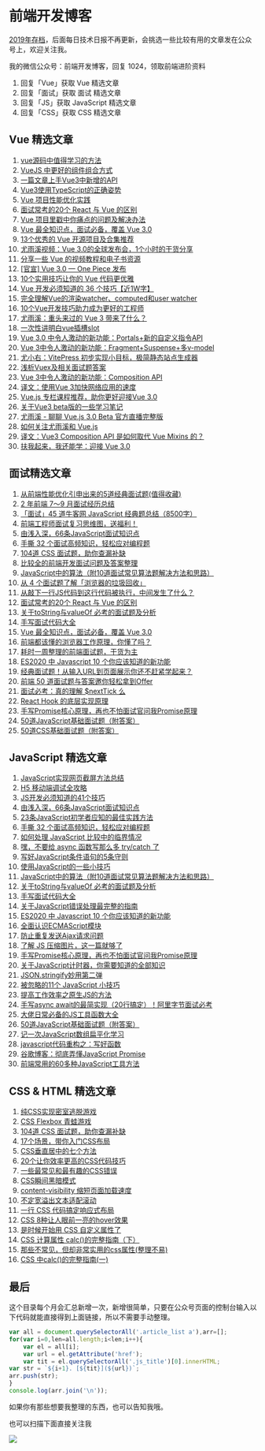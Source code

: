 # 前端开发博客

[2019年存档](2019_README.md)，后面每日技术日报不再更新，会挑选一些比较有用的文章发在公众号上，欢迎关注我。

我的微信公众号：前端开发博客，回复 1024，领取前端进阶资料

1. 回复「Vue」获取 Vue 精选文章
2. 回复「面试」获取 面试 精选文章
3. 回复「JS」获取 JavaScript 精选文章
4. 回复「CSS」获取 CSS 精选文章


## Vue 精选文章

1. [vue源码中值得学习的方法](http://mp.weixin.qq.com/s?__biz=MzAxODE4MTEzMA==&mid=2650081252&idx=2&sn=6fd421fee3b2dfc6bc8bb3b6550ef3a1&scene=19#wechat_redirect)
2. [VueJS 中更好的组件组合方式](http://mp.weixin.qq.com/s?__biz=MzAxODE4MTEzMA==&mid=2650080942&idx=1&sn=4eec2a26fc5578aef625ee4da0761254&scene=19#wechat_redirect)
3. [一篇文章上手Vue3中新增的API](http://mp.weixin.qq.com/s?__biz=MzAxODE4MTEzMA==&mid=2650080823&idx=2&sn=467d888769e1bb1bb27731c732fb6847&scene=19#wechat_redirect)
4. [Vue3使用TypeScript的正确姿势](http://mp.weixin.qq.com/s?__biz=MzAxODE4MTEzMA==&mid=2650080811&idx=2&sn=8d5981ba5b0815156a22f4a3b155c5ff&scene=19#wechat_redirect)
5. [Vue 项目性能优化实践](http://mp.weixin.qq.com/s?__biz=MzAxODE4MTEzMA==&mid=2650080658&idx=2&sn=7a6cdd8b5a4223e60e1d93a84fa78079&scene=19#wechat_redirect)
6. [面试常考的20个 React 与 Vue 的区别](http://mp.weixin.qq.com/s?__biz=MzAxODE4MTEzMA==&mid=2650080518&idx=1&sn=3e76d84f3aac5e00e57adea56a807f13&scene=19#wechat_redirect)
7. [Vue 项目里戳中你痛点的问题及解决办法](http://mp.weixin.qq.com/s?__biz=MzAxODE4MTEzMA==&mid=2650080396&idx=1&sn=418daeeffc508381189b6e630bd9574b&scene=19#wechat_redirect)
8. [Vue 最全知识点，面试必备，覆盖 Vue 3.0](http://mp.weixin.qq.com/s?__biz=MzAxODE4MTEzMA==&mid=2650080362&idx=1&sn=8ae29e879adcdec633ef5e3871b9710a&scene=19#wechat_redirect)
9. [13个优秀的 Vue 开源项目及合集推荐](http://mp.weixin.qq.com/s?__biz=MzAxODE4MTEzMA==&mid=2650080318&idx=1&sn=da1208164e3bbeaa39711f1e8b5f6fe6&scene=19#wechat_redirect)
10. [尤雨溪视频：Vue 3.0的全球发布会，1个小时的干货分享](http://mp.weixin.qq.com/s?__biz=MzAxODE4MTEzMA==&mid=2650080282&idx=2&sn=dd6a726ca4adbf4eeb7ff088369f8b9c&scene=19#wechat_redirect)
11. [分享一些 Vue 的视频教程和电子书资源](http://mp.weixin.qq.com/s?__biz=MzAxODE4MTEzMA==&mid=2650080282&idx=3&sn=6d4ebe58862b444381cb675c9dff77fa&scene=19#wechat_redirect)
12. [[官宣] Vue 3.0 — One Piece 发布](http://mp.weixin.qq.com/s?__biz=MzAxODE4MTEzMA==&mid=2650080255&idx=1&sn=5e92e23f1041f99ecd3166655c380d2e&scene=19#wechat_redirect)
13. [10个实用技巧让你的 Vue 代码更优雅](http://mp.weixin.qq.com/s?__biz=MzAxODE4MTEzMA==&mid=2650080098&idx=3&sn=550e59b813f3e89d2c8e6dc0455cf9ac&scene=19#wechat_redirect)
14. [Vue 开发必须知道的 36 个技巧【近1W字】](http://mp.weixin.qq.com/s?__biz=MzAxODE4MTEzMA==&mid=2650079839&idx=1&sn=6466fb30f9ec8eabd730492268fac5e5&scene=19#wechat_redirect)
15. [完全理解Vue的渲染watcher、computed和user watcher](http://mp.weixin.qq.com/s?__biz=MzAxODE4MTEzMA==&mid=2650079719&idx=2&sn=37cbe96354be726483bdc5a9a392acfe&scene=19#wechat_redirect)
16. [10个Vue开发技巧助力成为更好的工程师](http://mp.weixin.qq.com/s?__biz=MzAxODE4MTEzMA==&mid=2650079085&idx=1&sn=010e23a9fd17161dcc9954616329690b&scene=19#wechat_redirect)
17. [尤雨溪：重头来过的 Vue 3 带来了什么？](http://mp.weixin.qq.com/s?__biz=MzAxODE4MTEzMA==&mid=2650079079&idx=1&sn=7478bf779f6dba8c00fa78ba6f9390a9&scene=19#wechat_redirect)
18. [一次性讲明白vue插槽slot](http://mp.weixin.qq.com/s?__biz=MzAxODE4MTEzMA==&mid=2650078729&idx=1&sn=bdccf179d546e7e6089841bd20b5b7cc&scene=19#wechat_redirect)
19. [Vue 3.0 中令人激动的新功能：Portals+新的自定义指令API](http://mp.weixin.qq.com/s?__biz=MzAxODE4MTEzMA==&mid=2650078554&idx=1&sn=856ed36db0d500ed3189059033d18566&scene=19#wechat_redirect)
20. [Vue 3中令人激动的新功能：Fragment+Suspense+多v-model](http://mp.weixin.qq.com/s?__biz=MzAxODE4MTEzMA==&mid=2650078539&idx=1&sn=66de47fbb9c05cefe9d5abdc96d9e52f&scene=19#wechat_redirect)
21. [尤小右：VitePress 初步实现小目标，极简静态站点生成器](http://mp.weixin.qq.com/s?__biz=MzAxODE4MTEzMA==&mid=2650078531&idx=1&sn=5092fbfd58232b7e2fe11a296268eefc&scene=19#wechat_redirect)
22. [浅析Vuex及相关面试题答案](http://mp.weixin.qq.com/s?__biz=MzAxODE4MTEzMA==&mid=2650078526&idx=1&sn=6bbc606ed9b9e02849e31c6e0edc3fba&scene=19#wechat_redirect)
23. [Vue 3中令人激动的新功能：Composition API](http://mp.weixin.qq.com/s?__biz=MzAxODE4MTEzMA==&mid=2650078515&idx=1&sn=1f58a9a55e3118209da838d94c67aa89&scene=19#wechat_redirect)
24. [译文：使用Vue 3加快网络应用的速度](http://mp.weixin.qq.com/s?__biz=MzAxODE4MTEzMA==&mid=2650078493&idx=1&sn=238de4f5edd56ce5b8ecc24d6d39a3d2&scene=19#wechat_redirect)
25. [Vue.js 专栏课程推荐，助你更好迎接Vue 3.0](http://mp.weixin.qq.com/s?__biz=MzAxODE4MTEzMA==&mid=2650078488&idx=1&sn=f968722ab8151ff92d546d29a16bb4df&scene=19#wechat_redirect)
26. [关于Vue3 beta版的一些学习笔记](http://mp.weixin.qq.com/s?__biz=MzAxODE4MTEzMA==&mid=2650078484&idx=1&sn=04fcab0a3a7c6eaeba109237fd6404cb&scene=19#wechat_redirect)
27. [尤雨溪 - 聊聊 Vue.js 3.0 Beta 官方直播完整版](http://mp.weixin.qq.com/s?__biz=MzAxODE4MTEzMA==&mid=2650078480&idx=1&sn=3099073ad5777cfcf3d49eeb082e789e&scene=19#wechat_redirect)
28. [如何关注尤雨溪和 Vue.js](http://mp.weixin.qq.com/s?__biz=MzAxODE4MTEzMA==&mid=2650078474&idx=1&sn=5806c4c6fd335f1f3f55fd0204769053&scene=19#wechat_redirect)
29. [译文：Vue3 Composition API 是如何取代 Vue Mixins 的？](http://mp.weixin.qq.com/s?__biz=MzAxODE4MTEzMA==&mid=2650078468&idx=1&sn=37cf9e0540d880ee220de8d802d67744&scene=19#wechat_redirect)
30. [扶我起来，我还能学：迎接 Vue 3.0](http://mp.weixin.qq.com/s?__biz=MzAxODE4MTEzMA==&mid=2650078464&idx=1&sn=69238fa2bc277019fc4e9e27c06054c7&scene=19#wechat_redirect)

## 面试精选文章

1. [从前端性能优化引申出来的5道经典面试题(值得收藏)](http://mp.weixin.qq.com/s?__biz=MzAxODE4MTEzMA==&mid=2650081960&idx=1&sn=a65a20fedfe69b95da52ca03df6e9f79&scene=19#wechat_redirect)
2. [2 年前端 7～9 月面试经历总结](http://mp.weixin.qq.com/s?__biz=MzAxODE4MTEzMA==&mid=2650081562&idx=1&sn=77e839fb2ed1e78b19d8a4367ad68dda&scene=19#wechat_redirect)
3. [「面试」45 道牛客网 JavaScript 经典题总结（8500字）](http://mp.weixin.qq.com/s?__biz=MzAxODE4MTEzMA==&mid=2650081562&idx=2&sn=4280ebf23813d79afd579702aa4d4d75&scene=19#wechat_redirect)
4. [前端工程师面试复习思维图，送福利！](http://mp.weixin.qq.com/s?__biz=MzAxODE4MTEzMA==&mid=2650081451&idx=1&sn=dadb7af7ae510279357ca3b4928c6e4f&scene=19#wechat_redirect)
5. [由浅入深，66条JavaScript面试知识点](http://mp.weixin.qq.com/s?__biz=MzAxODE4MTEzMA==&mid=2650081252&idx=1&sn=1fedc422a3806fa1f9c3faf31bb2a20b&scene=19#wechat_redirect)
6. [手撕 32 个面试高频知识，轻松应对编程题](http://mp.weixin.qq.com/s?__biz=MzAxODE4MTEzMA==&mid=2650081052&idx=1&sn=1cb5cd685907d03112205529477935cf&scene=19#wechat_redirect)
7. [104道 CSS 面试题，助你查漏补缺](http://mp.weixin.qq.com/s?__biz=MzAxODE4MTEzMA==&mid=2650080985&idx=1&sn=deefbbda226e8c58e2197c59bd106c2d&scene=19#wechat_redirect)
8. [比较全的前端开发面试问题及答案整理](http://mp.weixin.qq.com/s?__biz=MzAxODE4MTEzMA==&mid=2650080892&idx=1&sn=dddf3b2595f80fb475c5e6f2b8393ee1&scene=19#wechat_redirect)
9. [JavaScript中的算法（附10道面试常见算法题解决方法和思路）](http://mp.weixin.qq.com/s?__biz=MzAxODE4MTEzMA==&mid=2650080719&idx=1&sn=c8ca88e2e2ee3df862fb42f264bd2c8e&scene=19#wechat_redirect)
10. [从 4 个面试题了解「浏览器的垃圾回收」](http://mp.weixin.qq.com/s?__biz=MzAxODE4MTEzMA==&mid=2650080631&idx=2&sn=6b859dfcca3db8826493ff6ba7388671&scene=19#wechat_redirect)
11. [从敲下一行JS代码到这行代码被执行，中间发生了什么？](http://mp.weixin.qq.com/s?__biz=MzAxODE4MTEzMA==&mid=2650080603&idx=1&sn=ef51dfbfe85e4ff5c8349e7323c6bc28&scene=19#wechat_redirect)
12. [面试常考的20个 React 与 Vue 的区别](http://mp.weixin.qq.com/s?__biz=MzAxODE4MTEzMA==&mid=2650080518&idx=1&sn=3e76d84f3aac5e00e57adea56a807f13&scene=19#wechat_redirect)
13. [关于toString与valueOf 必考的面试题及分析](http://mp.weixin.qq.com/s?__biz=MzAxODE4MTEzMA==&mid=2650080518&idx=2&sn=27c8492bf0cc4a103e5f8815fab7b49c&scene=19#wechat_redirect)
14. [手写面试代码大全](http://mp.weixin.qq.com/s?__biz=MzAxODE4MTEzMA==&mid=2650080464&idx=1&sn=380bc3f05af5ba3d377ca69f470be3f9&scene=19#wechat_redirect)
15. [Vue 最全知识点，面试必备，覆盖 Vue 3.0](http://mp.weixin.qq.com/s?__biz=MzAxODE4MTEzMA==&mid=2650080362&idx=1&sn=8ae29e879adcdec633ef5e3871b9710a&scene=19#wechat_redirect)
16. [前端都该懂的浏览器工作原理，你懂了吗？](http://mp.weixin.qq.com/s?__biz=MzAxODE4MTEzMA==&mid=2650080362&idx=2&sn=a0ff321c353df4b09dbb7540adcd0ffd&scene=19#wechat_redirect)
17. [耗时一周整理的前端面试题，干货为主](http://mp.weixin.qq.com/s?__biz=MzAxODE4MTEzMA==&mid=2650080255&idx=2&sn=84449928055174f4042f9b918289158f&scene=19#wechat_redirect)
18. [ES2020 中 Javascript 10 个你应该知道的新功能](http://mp.weixin.qq.com/s?__biz=MzAxODE4MTEzMA==&mid=2650080114&idx=1&sn=5c967acb5e2a584c4a78bfdb7be740d1&scene=19#wechat_redirect)
19. [经典面试题！从输入URL到页面展示你还不赶紧学起来？](http://mp.weixin.qq.com/s?__biz=MzAxODE4MTEzMA==&mid=2650080098&idx=2&sn=f63fa899ca8a7849b27600f9e4ad0468&scene=19#wechat_redirect)
20. [前端 50 道面试题与答案邀你轻松拿到Offer](http://mp.weixin.qq.com/s?__biz=MzAxODE4MTEzMA==&mid=2650080046&idx=1&sn=bb5da4fc5e46693ef4011d75bbbb2109&scene=19#wechat_redirect)
21. [面试必考：真的理解 $nextTick 么](http://mp.weixin.qq.com/s?__biz=MzAxODE4MTEzMA==&mid=2650079595&idx=3&sn=e669f9a0f2eb6b68a6a02dea028bcafe&scene=19#wechat_redirect)
22. [React Hook 的底层实现原理](http://mp.weixin.qq.com/s?__biz=MzAxODE4MTEzMA==&mid=2650079595&idx=2&sn=f2197d5c589bb8adb1f90bc7f2a3a36c&scene=19#wechat_redirect)
23. [手写Promise核心原理，再也不怕面试官问我Promise原理](http://mp.weixin.qq.com/s?__biz=MzAxODE4MTEzMA==&mid=2650079427&idx=2&sn=1d87c7ef800c7b3e4faf256c79b20ded&scene=19#wechat_redirect)
24. [50道JavaScript基础面试题（附答案）](http://mp.weixin.qq.com/s?__biz=MzAxODE4MTEzMA==&mid=2650078847&idx=1&sn=4f74bc9b163073242b1e479d2cea629f&scene=19#wechat_redirect)
25. [50道CSS基础面试题（附答案）](http://mp.weixin.qq.com/s?__biz=MzAxODE4MTEzMA==&mid=2650078847&idx=2&sn=9dedde7d6fe6da22b9892640da140196&scene=19#wechat_redirect)


## JavaScript 精选文章

1. [JavaScript实现网页截屏方法总结](http://mp.weixin.qq.com/s?__biz=MzAxODE4MTEzMA==&mid=2650081873&idx=2&sn=3df47c4a2b21df70878c5031b0db4799&scene=19#wechat_redirect)
2. [H5 移动端调试全攻略](http://mp.weixin.qq.com/s?__biz=MzAxODE4MTEzMA==&mid=2650081667&idx=1&sn=47858c28d6b2b6817462fee2794c775a&scene=19#wechat_redirect)
3. [JS开发必须知道的41个技巧](http://mp.weixin.qq.com/s?__biz=MzAxODE4MTEzMA==&mid=2650081310&idx=1&sn=f19d7130e1c34420d07e7419338a9832&scene=19#wechat_redirect)
4. [由浅入深，66条JavaScript面试知识点](http://mp.weixin.qq.com/s?__biz=MzAxODE4MTEzMA==&mid=2650081252&idx=1&sn=1fedc422a3806fa1f9c3faf31bb2a20b&scene=19#wechat_redirect)
5. [23条JavaScript初学者应知的最佳实践方法](http://mp.weixin.qq.com/s?__biz=MzAxODE4MTEzMA==&mid=2650080990&idx=1&sn=9c6197367976589b94763e2286799cc8&scene=19#wechat_redirect)
6. [手撕 32 个面试高频知识，轻松应对编程题](http://mp.weixin.qq.com/s?__biz=MzAxODE4MTEzMA==&mid=2650081052&idx=1&sn=1cb5cd685907d03112205529477935cf&scene=19#wechat_redirect)
7. [如何处理 JavaScript 比较中的临界情况](http://mp.weixin.qq.com/s?__biz=MzAxODE4MTEzMA==&mid=2650080942&idx=2&sn=d9c55795d6a1ed7d4c4308c685e0393f&scene=19#wechat_redirect)
8. [嘿，不要给 async 函数写那么多 try/catch 了](http://mp.weixin.qq.com/s?__biz=MzAxODE4MTEzMA==&mid=2650080882&idx=2&sn=5816ee6c702ab367d9b2376ca6d5e619&scene=19#wechat_redirect)
9. [写好JavaScript条件语句的5条守则](http://mp.weixin.qq.com/s?__biz=MzAxODE4MTEzMA==&mid=2650080783&idx=1&sn=c99379548d795ae23cc77bfc025f36de&scene=19#wechat_redirect)
10. [使用JavaScript的一些小技巧](http://mp.weixin.qq.com/s?__biz=MzAxODE4MTEzMA==&mid=2650080728&idx=1&sn=878299088f22dbd4ca2c35c801a84822&scene=19#wechat_redirect)
11. [JavaScript中的算法（附10道面试常见算法题解决方法和思路）](http://mp.weixin.qq.com/s?__biz=MzAxODE4MTEzMA==&mid=2650080719&idx=1&sn=c8ca88e2e2ee3df862fb42f264bd2c8e&scene=19#wechat_redirect)
12. [关于toString与valueOf 必考的面试题及分析](http://mp.weixin.qq.com/s?__biz=MzAxODE4MTEzMA==&mid=2650080518&idx=2&sn=27c8492bf0cc4a103e5f8815fab7b49c&scene=19#wechat_redirect)
13. [手写面试代码大全](http://mp.weixin.qq.com/s?__biz=MzAxODE4MTEzMA==&mid=2650080464&idx=1&sn=380bc3f05af5ba3d377ca69f470be3f9&scene=19#wechat_redirect)
14. [关于JavaScript错误处理最完整的指南](http://mp.weixin.qq.com/s?__biz=MzAxODE4MTEzMA==&mid=2650080448&idx=2&sn=1be782d0b52f031a964b187a9a015801&scene=19#wechat_redirect)
15. [ES2020 中 Javascript 10 个你应该知道的新功能](http://mp.weixin.qq.com/s?__biz=MzAxODE4MTEzMA==&mid=2650080114&idx=1&sn=5c967acb5e2a584c4a78bfdb7be740d1&scene=19#wechat_redirect)
16. [全面认识ECMAScript模块](http://mp.weixin.qq.com/s?__biz=MzAxODE4MTEzMA==&mid=2650079927&idx=1&sn=e94100fbe0c7356dfea3b6accd879672&scene=19#wechat_redirect)
17. [防止重复发送Ajax请求问题](http://mp.weixin.qq.com/s?__biz=MzAxODE4MTEzMA==&mid=2650079839&idx=2&sn=73cd8c3fa54caa6bb64e5054e98710f5&scene=19#wechat_redirect)
18. [了解 JS 压缩图片，这一篇就够了](http://mp.weixin.qq.com/s?__biz=MzAxODE4MTEzMA==&mid=2650079783&idx=4&sn=6e0e018ed8054057aa49b34166fa2091&scene=19#wechat_redirect)
19. [手写Promise核心原理，再也不怕面试官问我Promise原理](http://mp.weixin.qq.com/s?__biz=MzAxODE4MTEzMA==&mid=2650079427&idx=2&sn=1d87c7ef800c7b3e4faf256c79b20ded&scene=19#wechat_redirect)
20. [关于JavaScript计时器，你需要知道的全部知识](http://mp.weixin.qq.com/s?__biz=MzAxODE4MTEzMA==&mid=2650079488&idx=2&sn=cf291087e9d8ac20d2c7234ddc003582&scene=19#wechat_redirect)
21. [JSON.stringify妙用第二弹](http://mp.weixin.qq.com/s?__biz=MzAxODE4MTEzMA==&mid=2650079276&idx=1&sn=59d1ffb1ad4d080bbc443daa2f1ec2e4&scene=19#wechat_redirect)
22. [被忽略的11个 JavaScript 小技巧](http://mp.weixin.qq.com/s?__biz=MzAxODE4MTEzMA==&mid=2650079263&idx=1&sn=57e40de635c5703af8a5c7f9b7f47102&scene=19#wechat_redirect)
23. [提高工作效率之原生JS的方法](http://mp.weixin.qq.com/s?__biz=MzAxODE4MTEzMA==&mid=2650079244&idx=1&sn=18fe6399edbf4a023a5294ceb92ef580&scene=19#wechat_redirect)
24. [手写async await的最简实现（20行搞定）！阿里字节面试必考](http://mp.weixin.qq.com/s?__biz=MzAxODE4MTEzMA==&mid=2650079079&idx=2&sn=9eede14eaa71459e0854de70a44585d4&scene=19#wechat_redirect)
25. [大佬日常必备的JS工具函数大全](http://mp.weixin.qq.com/s?__biz=MzAxODE4MTEzMA==&mid=2650078915&idx=1&sn=4bb48827bb32c7f859141d203fe7a90e&scene=19#wechat_redirect)
26. [50道JavaScript基础面试题（附答案）](http://mp.weixin.qq.com/s?__biz=MzAxODE4MTEzMA==&mid=2650078847&idx=1&sn=4f74bc9b163073242b1e479d2cea629f&scene=19#wechat_redirect)
27. [记一次JavaScript数组扁平化学习](http://mp.weixin.qq.com/s?__biz=MzAxODE4MTEzMA==&mid=2650078813&idx=2&sn=d23600e235ba57b65efdcfb8f2f36846&scene=19#wechat_redirect)
28. [javascript代码重构之：写好函数](http://mp.weixin.qq.com/s?__biz=MzAxODE4MTEzMA==&mid=2650078781&idx=1&sn=aee15d4a8e51f1eafcd643cbf54fc82c&scene=19#wechat_redirect)
29. [谷歌博客：彻底弄懂JavaScript Promise](http://mp.weixin.qq.com/s?__biz=MzAxODE4MTEzMA==&mid=2650078754&idx=2&sn=6e4614b109b863e76b52cafb9d4a7a49&scene=19#wechat_redirect)
30. [前端常用的60多种JavaScript工具方法](http://mp.weixin.qq.com/s?__biz=MzAxODE4MTEzMA==&mid=2650078708&idx=1&sn=7a2a9066be41016b958c187935909727&scene=19#wechat_redirect)


## CSS & HTML 精选文章

1. [纯CSS实现密室逃脱游戏](http://mp.weixin.qq.com/s?__biz=MzAxODE4MTEzMA==&mid=2650081929&idx=1&sn=a19424564d687e1f8d192b24cd5c1354&scene=19#wechat_redirect)
2. [CSS Flexbox 青蛙游戏](http://mp.weixin.qq.com/s?__biz=MzAxODE4MTEzMA==&mid=2650081873&idx=1&sn=045072a760c180c3494858ea16bc45dd&scene=19#wechat_redirect)
3. [104道 CSS 面试题，助你查漏补缺](http://mp.weixin.qq.com/s?__biz=MzAxODE4MTEzMA==&mid=2650080985&idx=1&sn=deefbbda226e8c58e2197c59bd106c2d&scene=19#wechat_redirect)
4. [17个场景，带你入门CSS布局](http://mp.weixin.qq.com/s?__biz=MzAxODE4MTEzMA==&mid=2650080973&idx=2&sn=d05e19a4e2e1dc4de7c8e33f80f096db&scene=19#wechat_redirect)
5. [CSS垂直居中的七个方法](http://mp.weixin.qq.com/s?__biz=MzAxODE4MTEzMA==&mid=2650080810&idx=1&sn=95f73a9e4fd80e3c56323e395077afcb&scene=19#wechat_redirect)
6. [20个让你效率更高的CSS代码技巧](http://mp.weixin.qq.com/s?__biz=MzAxODE4MTEzMA==&mid=2650080704&idx=1&sn=eb8594ac18569b848997152012671866&scene=19#wechat_redirect)
7. [一些最常见和最有趣的CSS错误](http://mp.weixin.qq.com/s?__biz=MzAxODE4MTEzMA==&mid=2650079896&idx=1&sn=fdfbb61b54e3298c28cd0d46a01e0e18&scene=19#wechat_redirect)
8. [CSS瞬间黑暗模式](http://mp.weixin.qq.com/s?__biz=MzAxODE4MTEzMA==&mid=2650079783&idx=1&sn=af965c599b31c8c45b2834ecd2d921f8&scene=19#wechat_redirect)
9. [content-visibility 缩短页面加载速度](http://mp.weixin.qq.com/s?__biz=MzAxODE4MTEzMA==&mid=2650079783&idx=2&sn=8c87e7fb9c7d59d81cf77899d0cda52a&scene=19#wechat_redirect)
10. [不定宽溢出文本适配滚动](http://mp.weixin.qq.com/s?__biz=MzAxODE4MTEzMA==&mid=2650079783&idx=3&sn=e0e461f071af1d22ab7d12f5bc3ae8f3&scene=19#wechat_redirect)
11. [一行 CSS 代码搞定响应式布局](http://mp.weixin.qq.com/s?__biz=MzAxODE4MTEzMA==&mid=2650079537&idx=2&sn=8b4347a8738f082e600084104bffcb4e&scene=19#wechat_redirect)
12. [CSS 8种让人眼前一亮的hover效果](http://mp.weixin.qq.com/s?__biz=MzAxODE4MTEzMA==&mid=2650079537&idx=3&sn=6df56239f9499b9bea13b1300d4b9384&scene=19#wechat_redirect)
13. [是时候开始用 CSS 自定义属性了](http://mp.weixin.qq.com/s?__biz=MzAxODE4MTEzMA==&mid=2650079162&idx=1&sn=bbad0eac6636872680bfbdb7f322563d&scene=19#wechat_redirect)
14. [CSS 计算属性 calc()的完整指南（下）](http://mp.weixin.qq.com/s?__biz=MzAxODE4MTEzMA==&mid=2650079026&idx=1&sn=315852f5ddc19a6c03775d2fab58b361&scene=19#wechat_redirect)
15. [那些不常见，但却非常实用的css属性(整理不易)](http://mp.weixin.qq.com/s?__biz=MzAxODE4MTEzMA==&mid=2650078915&idx=2&sn=725d25840de79ace1b89d0da23a5b5ee&scene=19#wechat_redirect)
16. [CSS 中calc()的完整指南(一)](http://mp.weixin.qq.com/s?__biz=MzAxODE4MTEzMA==&mid=2650078535&idx=1&sn=35c7bc72146e7b63080b070846b08ce6&scene=19#wechat_redirect)

## 最后

这个目录每个月会汇总新增一次，新增很简单，只要在公众号页面的控制台输入以下代码就能直接得到上面链接，所以不需要手动整理。

```javascript
var all = document.querySelectorAll('.article_list a'),arr=[];
for(var i=0,len=all.length;i<len;i++){
	var el = all[i];
	var url = el.getAttribute('href');
	var tit = el.querySelectorAll('.js_title')[0].innerHTML;
var str = `${i+1}. [${tit}](${url})`;
arr.push(str);
}
console.log(arr.join('\n'));
```

如果你有那些想要我整理的东西，也可以告知我哦。

也可以扫描下面直接关注我

![](http://pic.caibaojian.com.cn/uploads/2020/07/weixin-mini2.png)
